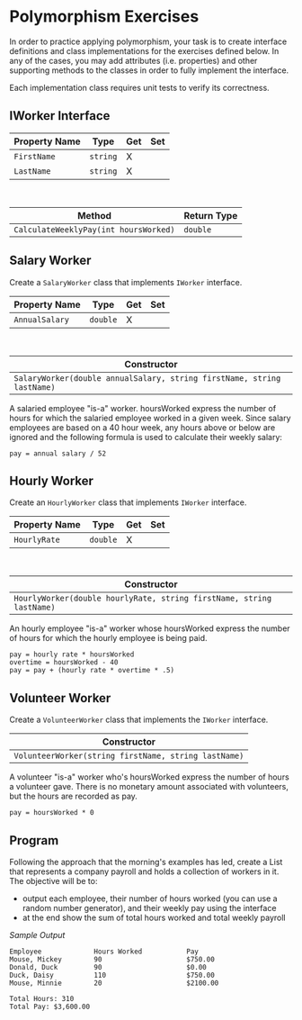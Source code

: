 # Polymorphism Exercises

In order to practice applying polymorphism, your task is to create interface definitions and class implementations for the exercises defined below. In any of the cases, you may add attributes (i.e. properties) and other supporting methods to the classes in order to fully implement the interface.

Each implementation class requires unit tests to verify its correctness.


## IWorker Interface
| Property Name | Type | Get | Set |
|--------|-------------|-----|-----|
| `FirstName` | `string` | X | |
| `LastName` | `string` | X | |


<br />

| Method | Return Type |
|--------|-------------|
| `CalculateWeeklyPay(int hoursWorked)` | `double` |


## Salary Worker

Create a `SalaryWorker` class that implements `IWorker` interface.

| Property Name | Type | Get | Set |
|--------|-------------|-----|-----|
| `AnnualSalary` | `double` | X | | 

<br />

| Constructor |
|-------------|
| `SalaryWorker(double annualSalary, string firstName, string lastName)` |

A salaried employee "is-a" worker. hoursWorked express the number of hours for which the salaried employee worked in a given week. Since salary employees are based on a 40 hour week, any hours above or below are ignored and the following formula is used to calculate their weekly salary:
    
    pay = annual salary / 52
            
## Hourly Worker

Create an `HourlyWorker` class that implements `IWorker` interface.

| Property Name | Type | Get | Set |
|--------|-------------|-----|-----|
| `HourlyRate` | `double` | X | | 

<br />

| Constructor |
|-------------|
| `HourlyWorker(double hourlyRate, string firstName, string lastName)` |

An hourly employee "is-a" worker whose hoursWorked express the number of hours for which the hourly employee is being paid.
    
    pay = hourly rate * hoursWorked
    overtime = hoursWorked - 40
    pay = pay + (hourly rate * overtime * .5)
       
## Volunteer Worker

Create a `VolunteerWorker` class that implements the `IWorker` interface.

| Constructor |
|-------------|
| `VolunteerWorker(string firstName, string lastName)` |


A volunteer "is-a" worker who's hoursWorked express the number of hours a volunteer gave. There is no monetary amount associated with volunteers, but the hours are recorded as pay.

    pay = hoursWorked * 0
    
## Program

Following the approach that the morning's examples has led, create a List that represents a company payroll and holds a collection of workers in it. The objective will be to:

* output each employee, their number of hours worked (you can use a random number generator), and their weekly pay using the interface
* at the end show the sum of total hours worked and total weekly payroll

*Sample Output*

```
Employee             Hours Worked           Pay
Mouse, Mickey        90                     $750.00
Donald, Duck         90                     $0.00
Duck, Daisy          110                    $750.00
Mouse, Minnie        20                     $2100.00

Total Hours: 310
Total Pay: $3,600.00
```

